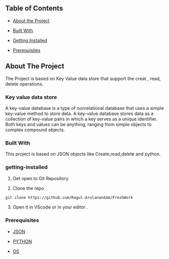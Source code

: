 ## Table of Contents

- [About the Project](#about-the-project)

- [Built With](#built-with)

- [Getting Installed](#getting-installed)

- [Prerequisites](#prerequisites)



<!-- ABOUT THE PROJECT -->

## About The Project
The Project is based on Key Value data store that support the creat , read, delete operations.

### Key value data store
A key-value database is a type of nonrelational database that uses a simple key-value method to store data. A key-value database stores data as a collection of key-value pairs in which a key serves as a unique identifier. Both keys and values can be anything, ranging from simple objects to complex compound objects.

### Built With
This project is based on JSON objects like Create,read,delete  and python.

### getting-installed
1. Get open to Git Repository

2. Clone the repo
```sh
git clone https://github.com/Ragul-Arulanandam/FreshWork
```
3. Open it in VScode or in your editor .

### Prerequisites
- [JSON](#JSON)

- [PYTHON](#PYTHON)

- [OS](OS)




